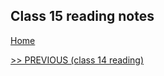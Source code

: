 ## Class 15 reading notes

[Home](https://wondwosentsige.github.io/code-201-reading-notes)


























[>> PREVIOUS (class 14 reading)](https://wondwosentsige.github.io/code-201-reading-notes/class-14)


